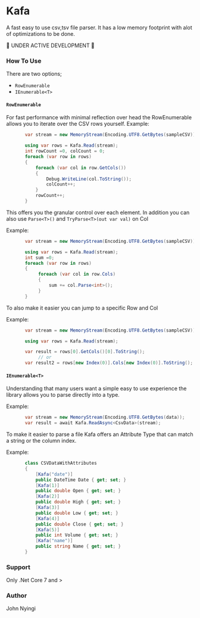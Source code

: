# Kafa
A fast easy to use csv,tsv file parser. It has a low memory footprint with alot of optimizations to be done.

🚧 UNDER ACTIVE DEVELOPMENT 🚧
### How To Use
There are two options;
- `RowEnumerable`
- `IEnumerable<T>`

#### `RowEnumerable`
For fast performance with minimal reflection over head the RowEnumerable allows you to iterate over the CSV rows yourself.
Example:
```c#
       var stream = new MemoryStream(Encoding.UTF8.GetBytes(sampleCSV));

       using var rows = Kafa.Read(stream);
       int rowCount =0, colCount = 0;
       foreach (var row in rows)
       {
           foreach (var col in row.GetCols())
           {
               Debug.WriteLine(col.ToString());
               colCount++;
           }
           rowCount++;
       }
```

This offers you the granular control over each element. In addition you can also use `Parse<T>()` and `TryParse<T>(out var val)` on Col

Example:
```c#
       var stream = new MemoryStream(Encoding.UTF8.GetBytes(sampleCSV));

       using var rows = Kafa.Read(stream);
       int sum =0;
       foreach (var row in rows)
       {
            foreach (var col in row.Cols)
            {
                sum += col.Parse<int>();
            }
       }
```

To also make it easier you can jump to a specific Row and Col

Example:
```c#
       var stream = new MemoryStream(Encoding.UTF8.GetBytes(sampleCSV));

       using var rows = Kafa.Read(stream);

       var result = rows[0].GetCols()[0].ToString();
            // or
       var result2 = rows[new Index(0)].Cols[new Index(0)].ToString();
```
#### `IEnumerable<T>`
Understanding that many users want a simple easy to use experience the library allows
you to parse directly into a type.

Example:
```c#
       var stream = new MemoryStream(Encoding.UTF8.GetBytes(data));
       var result = await Kafa.ReadAsync<CsvData>(stream);
```
To make it easier to parse a file Kafa offers an Attribute Type that can match a string or the column index.

Example: 
```c#
       class CSVDataWithAttributes
       {
           [Kafa("date")]
           public DateTime Date { get; set; }
           [Kafa(1)]
           public double Open { get; set; }
           [Kafa(2)]
           public double High { get; set; }
           [Kafa(3)]
           public double Low { get; set; }
           [Kafa(4)]
           public double Close { get; set; }
           [Kafa(5)]
           public int Volume { get; set; }
           [Kafa("name")]
           public string Name { get; set; }
       }
```
### Support
Only .Net Core 7 and >
### Author
John Nyingi
